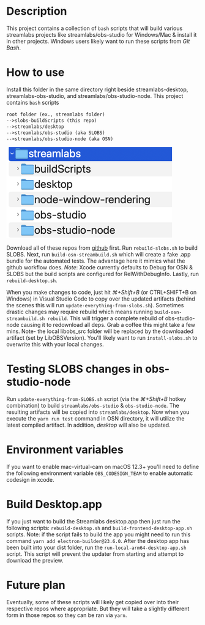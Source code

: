 # Description

This project contains a collection of `bash` scripts that will build various streamlabs projects like streamlabs/obs-studio for Windows/Mac & install it in other projects.
Windows users likely want to run these scripts from _Git Bash_.

# How to use

Install this folder in the same directory right beside streamlabs-desktop, streamlabs-obs-studio, and streamlabs/obs-studio-node. This project contains `bash` scripts

```
root folder (ex., streamlabs folder)
-->slobs-buildScripts (this repo)
-->streamlabs/desktop
-->streamlabs/obs-studio (aka SLOBS)
-->streamlabs/obs-studio-node (aka OSN)
```

![folder structure](folder_layout.png)

Download all of these repos from [github](https://github.com/streamlabs) first. Run `rebuild-slobs.sh` to build SLOBS. Next, run `build-osn-streambuild.sh` which will create a fake .app bundle for the automated tests. The advantage here it mimics what the
github workflow does. _Note_: Xcode currently defaults to Debug for OSN & SLOBS but the build scripts are configured for RelWithDebugInfo. Lastly, run `rebuild-desktop.sh`.

When you make changes to code, just hit _⌘+Shift+B_ (or CTRL+SHIFT+B on Windows) in Visual Studio Code to copy over the updated artifacts (behind the scenes this will run `update-everything-from-slobs.sh`). Sometimes drastic changes may require rebuild which means running `build-osn-streambuild.sh rebuild`. This will trigger a complete rebuild of obs-studio-node causing it to redownload all deps. Grab a coffee this might take a few mins. Note- the local libobs_src folder will be replaced by the downloaded artifact (set by LibOBSVersion). You'll likely want to run `install-slobs.sh` to overwrite this with your local changes.

# Testing SLOBS changes in obs-studio-node

Run `update-everything-from-SLOBS.sh` script (via the _⌘+Shift+B_ hotkey combination) to build `streamlabs/obs-studio` & `obs-studio-node`. The resulting artifacts will be copied into `streamlabs/desktop`. Now when you execute the `yarn run test` command in OSN directory, it will utilize the latest compiled artifact. In addition, _desktop_ will also be updated.

# Environment variables

If you want to enable mac-virtual-cam on macOS 12.3+ you'll need to define the following environment variable `OBS_CODESIGN_TEAM` to enable automatic codesign in xcode.

# Build Desktop.app

If you just want to build the Streamlabs desktop.app then just run the following scripts:
`rebuild-desktop.sh` and `build-frontend-desktop-app.sh` scripts. Note: if the script fails to build the app you might need to run this command `yarn add electron-builder@23.6.0`. After the desktop app has been built into your dist folder, run the `run-local-arm64-desktop-app.sh` script. This script will prevent the updater from starting and attempt to download the preview.

# Future plan

Eventually, some of these scripts will likely get copied over into their respective repos where appropriate. But they will take a slightly different form in those repos so they can be ran via `yarn`.
